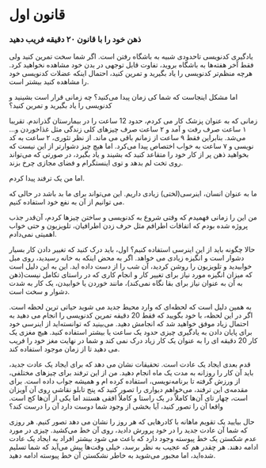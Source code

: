 # قانون اول

### ذهن خود را با قانون ۲۰ دقیقه فریب دهید

یادگیری کدنویسی تاحدودی شبیه به باشگاه رفتن است. اگر شما سخت تمرین کنید ولی فقط آخر هفته‌ها به باشگاه بروید، تفاوت قابل توجهی در بدن خود مشاهده نخواهید کرد. هرچه منظم‌تر کدنویسی را یاد بگیرید و تمرین کنید، احتمال اینکه عضلات کدنویسی خود را مشاهده کنید بیشتر است.

اما مشکل اینجاست که شما کی زمان پیدا می‌کنید؟ چه زمانی قرار است بشینید و کدنویسی را یاد بگیرید و تمرین کنید؟

زمانی که به عنوان پزشک کار می کردم، حدود 12 ساعت را در بیمارستان گذراندم. تقریبا ۱ ساعت صرف رفت و آمد و ۲ ساعت صرف چیزهای کلی زندگی مثل غذاخوردن و... می‌شد. بنابراین فقط ۹ ساعت از زمانم باقی می ‌ماند. از نظر تئوری، ۲ ساعت به کد نویسی و ۷ ساعت به خواب اختصاص پیدا می‌کرد. اما هیچ چیز دشوارتر از این نیست که بخواهید ذهن پر از کار خود را متقاعد کنید که بشیند و یاد بگیرد، در صورتی که می‌تواند روی تخت لم بدهد و توی اینستگرام و فضای مجازی چرخ بزند.

اما من یک ترفند پیدا کردم.

ما به عنوان انسان، اینرسی(لختی) زیادی داریم. این می‌تواند برای ما بد باشد در حالی که می ‌توانیم از آن به نفع خود استفاده کنیم.

من این را زمانی فهمیدم که وقتی شروع به کدنویسی و ساختن چیزها کردم،‌ آن‌قدر جذب پروژه شده بودم که اتفاقات اطرافم مثل حرف زدن اطرافیان، تلویزیون و حتی خواب اهمیتی نمی‌دادم.

حالا چگونه باید از این اینرسی استفاده کنیم؟ اول، باید درک کنید که تغییر دادن کار بسیار دشوار است و انگیزه زیادی می خواهد. اگر به محض اینکه به خانه رسیدید، روی مبل خوابیدید و تلویزیون را روشن کردید، آن شب را از دست داده اید. این به این دلیل است که میزان انگیزه مورد نیاز برای تغییر کار و انجام کاری که در راستای تکامل نیست(ذهن به آن به عنوان نیاز برای بقا نگاه نمی‌کند)، مانند خوردن یا خوابیدن، یک کار به شدت دشوار و سخت است.

به همین دلیل است که لحظه‌ای که وارد محیط جدید می شوید حیاتی ترین لحظه است. اگر در این لحظه، با خود بگویید که فقط 20 دقیقه تمرین کدنویسی را انجام می دهید به احتمال زیاد موفق خواهید شد که انجامش دهید. می‌بینید که توانسته‌اید از اینرسی خود برای پایان دادن به یادگیری چیزی حدود یک ساعت یا بیشتر استفاده کنید. هیچ مغزی یک کار 20 دقیقه ای را به عنوان یک کار زیاد درک نمی کند و شما در نهایت مغز خود را فریب می دهید تا از زمان موجود استفاده کند.

قدم بعدی ایجاد یک عادت است. تحقیقات نشان می دهد که برای ایجاد یک عادت جدید، باید آن کار را روزانه به مدت یک ماه انجام دهید. من از این ترفند برای چیزهای مختلفی، از ورزش گرفته تا برنامه‌نویسی، استفاده کرده ام و همیشه جواب داده است. برای مقدمه‌ی این ترفند، می‌خواهم دیواری را تصور کنید که پنج تابلو نقاشی روی آن آویزان است، چهار تای آن‌ها کاملاً در یک راستا و کاملاً افقی هستند اما یکی از آن‌ها کج است. واقعا آن را تصور کنید، آیا بخشی از وجود شما دوست دارد آن را درست کند؟

حال بیایید یک تقویم ماهانه با کادرهایی که هر روز را نشان می دهد تصور کنیم. هر روزی که شما آن عادت جدید را در خود پرورش دادید، روی آن خط می‌کشید. چیزی در مورد عدم شکستن یک خط پیوسته وجود دارد که باعث می شود بیشتر افراد به ایجاد یک عادت ادامه دهند. هر چقدر هم که عجیب به نظر برسد، خیلی وقت‌ها پیش می‌آید که شما تسلیم شده‌اید، اما مجبور می‌شوید به خاطر نشکستن آن خط پیوسته ادامه دهید.
